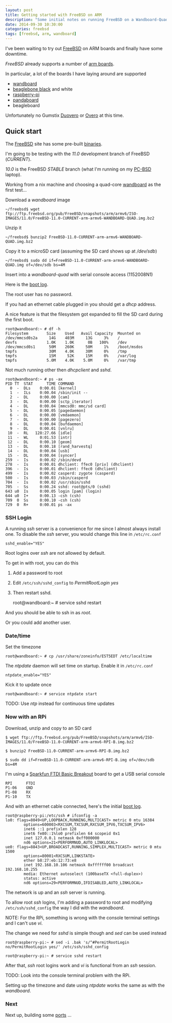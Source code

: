 ```yaml
---
layout: post
title: Getting started with FreeBSD on ARM
description: "Some initial notes on running FreeBSD on a Wandboard-Quad"
date: 2014-09-30 10:30:00
categories: freebsd
tags: [freebsd, arm, wandboard]
---
```


I've been waiting to try out [FreeBSD][freebsd] on ARM boards and finally have some downtime.

*FreeBSD* already supports a number of [arm boards][freebsd-arm].

In particular, a lot of the boards I have laying around are supported

* [wandboard][wandboard]
* [beaglebone black][beagleboard] and white
* [raspberry-pi][rpi]
* [pandaboard][pandaboard]
* beagleboard

Unfortunately no Gumstix [Duovero][duovero] or [Overo][overo] at this time.


## Quick start

The [FreeBSD][freebsd] site has some pre-built [binaries][freebsd-download]. 

I'm going to be testing with the *11.0* development branch of FreeBSD (*CURRENT*). 

*10.0* is the FreeBSD *STABLE* branch (what I'm running on my [PC-BSD][pcbsd] laptop).

Working from a nix machine and choosing a quad-core [wandboard][wandboard] as the first test...

Download a *wandboard* image

	~/freebsd$ wget ftp://ftp.freebsd.org/pub/FreeBSD/snapshots/arm/armv6/ISO-IMAGES/11.0/FreeBSD-11.0-CURRENT-arm-armv6-WANDBOARD-QUAD.img.bz2

Unzip it

    ~/freebsd$ bunzip2 FreeBSD-11.0-CURRENT-arm-armv6-WANDBOARD-QUAD.img.bz2

Copy it to a microSD card (assuming the SD card shows up at */dev/sdb*)

    ~/freebsd$ sudo dd if=FreeBSD-11.0-CURRENT-arm-armv6-WANDBOARD-QUAD.img of=/dev/sdb bs=4M

Insert into a *wandboard-quad* with serial console access (1152008N1) 

Here is the [boot log][freebsd-boot-log].

The root user has no password.

If you had an ethernet cable plugged in you should get a *dhcp* address.

A nice feature is that the filesystem got expanded to fill the SD card during the first boot.

    root@wandboard:~ # df -h
    Filesystem        Size    Used   Avail Capacity  Mounted on
    /dev/mmcsd0s2a     14G    403M     13G     3%    /
    devfs             1.0K    1.0K      0B   100%    /dev
    /dev/mmcsd0s1      50M    260K     50M     1%    /boot/msdos
    tmpfs              30M    4.0K     30M     0%    /tmp
    tmpfs              15M     52K     15M     0%    /var/log
    tmpfs             5.0M    4.0K    5.0M     0%    /var/tmp


Not much running other then *dhcpclient* and *sshd*.

    root@wandboard:~ # ps -ax
    PID TT  STAT      TIME COMMAND
      0  -  DLs    0:00.01 [kernel]
      1  -  ILs    0:00.04 /sbin/init --
      2  -  DL     0:00.00 [cam]
      3  -  DL     0:00.00 [sctp_iterator]
      4  -  DL     0:00.04 [mmcsd0: mmc/sd card]
      5  -  DL     0:00.05 [pagedaemon]
      6  -  DL     0:00.00 [vmdaemon]
      7  -  DL     0:00.00 [pagezero]
      8  -  DL     0:00.04 [bufdaemon]
      9  -  DL     0:00.01 [vnlru]
     10  -  RL   128:27.66 [idle]
     11  -  WL     0:01.53 [intr]
     12  -  DL     0:00.10 [geom]
     13  -  DL     0:00.18 [rand_harvestq]
     14  -  DL     0:00.04 [usb]
     15  -  DL     0:00.04 [syncer]
    259  -  Is     0:00.02 /sbin/devd
    278  -  Is     0:00.01 dhclient: ffec0 [priv] (dhclient)
    396  -  Is     0:00.01 dhclient: ffec0 (dhclient)
    499  -  Is     0:00.02 casperd: zygote (casperd)
    500  -  Is     0:00.03 /sbin/casperd
    704  -  Is     0:00.02 /usr/sbin/sshd
    705  -  Ss     0:00.24 sshd: root@pts/0 (sshd)
    643 u0  Is     0:00.05 login [pam] (login)
    644 u0  I+     0:00.13 -csh (csh)
    709  0  Ss     0:00.10 -csh (csh)
    729  0  R+     0:00.01 ps -ax


### SSH Login

A running *ssh* server is a convenience for me since I almost always install one. To disable the *ssh* server, you would change this line in `/etc/rc.conf`

    sshd_enable="YES"

Root logins over *ssh* are not allowed by default. 

To get in with root, you can do this

1. Add a password to root
2. Edit `/etc/ssh/sshd_config` to *PermitRootLogin yes*
3. Then restart sshd.

    root@wandboard:~ # service sshd restart

And you should be able to ssh in as *root*.

Or you could add another user.

### Date/time

Set the timezone

    root@wandboard:~ # cp /usr/share/zoneinfo/EST5EDT /etc/localtime

The *ntpdate* daemon will set time on startup. Enable it in `/etc/rc.conf`

    ntpdate_enable="YES"

Kick it to update once

    root@wandboard:~ # service ntpdate start 

TODO: Use *ntp* instead for continuous time updates


### Now with an RPi

Download, unzip and copy to an SD card

    $ wget ftp://ftp.freebsd.org/pub/FreeBSD/snapshots/arm/armv6/ISO-IMAGES/11.0/FreeBSD-11.0-CURRENT-arm-armv6-RPI-B.img.bz2

    $ bunzip2 FreeBSD-11.0-CURRENT-arm-armv6-RPI-B.img.bz2

    $ sudo dd if=FreeBSD-11.0-CURRENT-arm-armv6-RPI-B.img of=/dev/sdb bs=4M

I'm using a [Sparkfun FTDI Basic Breakout][ftdi] board to get a USB serial console

    RPI      FTDI
    P1-06    GND
    P1-08    RX
    P1-10    TX

And with an ethernet cable connected, here's the initial [boot log][rpi-boot-log].

    root@raspberry-pi:/etc/ssh # ifconfig -a
    lo0: flags=8049<UP,LOOPBACK,RUNNING,MULTICAST> metric 0 mtu 16384
            options=600003<RXCSUM,TXCSUM,RXCSUM_IPV6,TXCSUM_IPV6>
            inet6 ::1 prefixlen 128
            inet6 fe80::1%lo0 prefixlen 64 scopeid 0x1
            inet 127.0.0.1 netmask 0xff000000
            nd6 options=21<PERFORMNUD,AUTO_LINKLOCAL>
    ue0: flags=8843<UP,BROADCAST,RUNNING,SIMPLEX,MULTICAST> metric 0 mtu 1500
            options=80001<RXCSUM,LINKSTATE>
            ether b8:27:eb:12:73:e8
            inet 192.168.10.106 netmask 0xffffff00 broadcast 192.168.10.255
            media: Ethernet autoselect (100baseTX <full-duplex>)
            status: active
            nd6 options=29<PERFORMNUD,IFDISABLED,AUTO_LINKLOCAL>

The network is up and an *ssh* server is running.

To allow root *ssh* logins, I'm adding a password to root and modifying `/etc/ssh/sshd_config` the way I did with the *wandboard*.

NOTE: For the RPi, something is wrong with the console terminal settings and I can't use *vi*.

The change we need for *sshd* is simple though and *sed* can be used instead

    root@raspberry-pi:~ # sed -i .bak 's/^#PermitRootLogin no/PermitRootLogin yes/' /etc/ssh/sshd_config

    root@raspberry-pi:~ # service sshd restart

After that, *ssh* root logins work and *vi* is functional from an *ssh* session.

TODO: Look into the console terminal problem with the RPi.

Setting up the timezone and date using *ntpdate* works the same as with the *wandboard*.

### Next

Next up, building some [ports][ports] ... 


[freebsd]: http://www.freebsd.org
[freebsd-download]: ftp://ftp.freebsd.org/pub/FreeBSD/snapshots/arm/armv6/ISO-IMAGES/11.0/
[freebsd-arm]: https://wiki.freebsd.org/FreeBSD/arm
[wandboard]: http://www.wandboard.org/
[beagleboard]: http://www.beagleboard.org/
[rpi]: http://www.raspberrypi.org/
[pandaboard]: http://www.pandaboard.org/
[overo]: https://store.gumstix.com/index.php/category/33/
[duovero]: https://store.gumstix.com/index.php/category/43/
[pcbsd]: http://www.pcbsd.org/
[freebsd-boot-log]: https://gist.github.com/scottellis/1f9439f8ddd4fb87718e
[ftdi]: https://www.sparkfun.com/products/9873
[rpi-boot-log]: https://gist.github.com/scottellis/8f19c93c72afca2bf1b7
[ports]: http://www.freebsd.org/ports/
